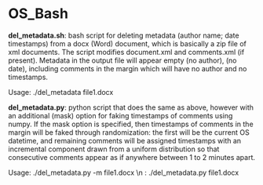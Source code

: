 # OS_Bash

**del_metadata.sh**: bash script for deleting metadata (author name; date timestamps) from a docx (Word) document, which is basically a zip file of xml documents. The script modifies document.xml and comments.xml (if present). Metadata in the output file will appear empty (no author), (no date), including comments in the margin which will have no author and no timestamps. 

Usage: ./del_metadata file1.docx 

**del_metadata.py**: python script that does the same as above, however with an additional (mask) option for faking timestamps of comments using numpy. If the mask option is specified, then timestamps of comments in the margin will be faked through randomization: the first will be the current OS datetime, and remaining comments will be assigned timestamps with an incremental component drawn from a uniform distribution so that consecutive comments appear as if anywhere between 1 to 2 minutes apart.      

Usage: ./del_metadata.py -m file1.docx \n
     : ./del_metadata.py file1.docx 
